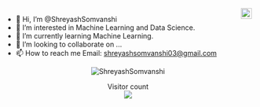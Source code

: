 <a href="https://linkedin.com/in/shreyash-somvanshi-859893215">
  <img align="right" alt="Shreyash Somvanshi LinkedIn" width="22px" src="https://cdn.tomondre.com/icons/linkedinn.svg" />
</a>


- 👋 Hi, I’m @ShreyashSomvanshi
- 👀 I’m interested in Machine Learning and Data Science.
- 🌱 I’m currently learning Machine Learning.
- 💞️ I’m looking to collaborate on ...
- 📫 How to reach me Email: shreyashsomvanshi03@gmail.com

<p align="center"> <img src="https://github-readme-stats.vercel.app/api?username=ShreyashSomvanshi&show_icons=true&theme=great-gatsby" alt="ShreyashSomvanshi" />

<p align="center"> 
  Visitor count<br>
  <img src="https://profile-counter.glitch.me/ShreyashSomvanshi/count.svg" />
</p>


<!---
ShreyashSomvanshi/ShreyashSomvanshi is a ✨ special ✨ repository because its `README.md` (this file) appears on your GitHub profile.
You can click the Preview link to take a look at your changes.
--->
